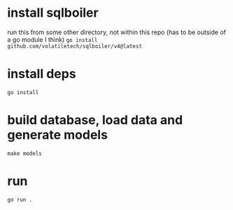 # install sqlboiler
run this from some other directory, not within this repo (has to be outside of a go module I think)
`go install github.com/volatiletech/sqlboiler/v4@latest`

# install deps
`go install`

# build database, load data and generate models
`make models`

# run
`go run .`